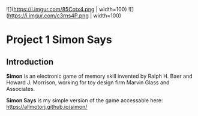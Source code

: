 
![](https://i.imgur.com/85Cotx4.png | width=100) <span> ![](https://i.imgur.com/c3rns4P.png | width=100)</span>


# Project 1 Simon Says

## Introduction

**Simon** is an electronic game of memory skill invented by Ralph H. Baer and Howard J. Morrison, working for toy design firm Marvin Glass and Associates.

**Simon Says** is my simple version of the game accessable here: https://allmotorj.github.io/simon/


